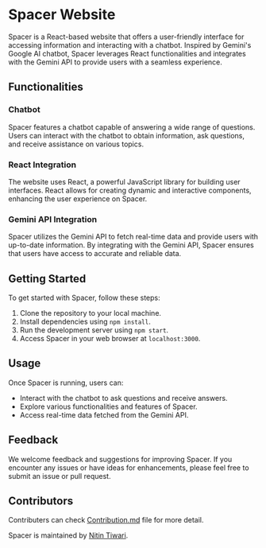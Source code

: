 # Spacer Website

Spacer is a React-based website that offers a user-friendly interface for accessing information and interacting with a chatbot. Inspired by Gemini's Google AI chatbot, Spacer leverages React functionalities and integrates with the Gemini API to provide users with a seamless experience.

## Functionalities

### Chatbot
Spacer features a chatbot capable of answering a wide range of questions. Users can interact with the chatbot to obtain information, ask questions, and receive assistance on various topics.

### React Integration
The website uses React, a powerful JavaScript library for building user interfaces. React allows for creating dynamic and interactive components, enhancing the user experience on Spacer.

### Gemini API Integration
Spacer utilizes the Gemini API to fetch real-time data and provide users with up-to-date information. By integrating with the Gemini API, Spacer ensures that users have access to accurate and reliable data.

## Getting Started
To get started with Spacer, follow these steps:

1. Clone the repository to your local machine.
2. Install dependencies using `npm install`.
3. Run the development server using `npm start`.
4. Access Spacer in your web browser at `localhost:3000`.

## Usage
Once Spacer is running, users can:

- Interact with the chatbot to ask questions and receive answers.
- Explore various functionalities and features of Spacer.
- Access real-time data fetched from the Gemini API.

## Feedback
We welcome feedback and suggestions for improving Spacer. If you encounter any issues or have ideas for enhancements, please feel free to submit an issue or pull request.


## Contributors

Contributers can check [Contribution.md]() file for more detail.

Spacer is maintained by [Nitin Tiwari](https://www.linkedin.com/in/nitin-tiwari4/).



